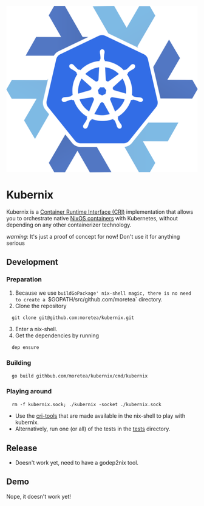 ![Kubernix Logo](./logo/kubernix.png)

# Kubernix

Kubernix is a [Container Runtime Interface (CRI)](http://blog.kubernetes.io/2016/12/container-runtime-interface-cri-in-kubernetes.html) implementation that allows you to orchestrate native [NixOS containers](http://nixos.org/nixos/manual/#ch-containers) with Kubernetes, without depending on any other containerizer technology.

*_warning_*: It's just a proof of concept for now! Don't use it for anything serious

## Development

### Preparation
1. Because we use `buildGoPackage' nix-shell magic, there is no need to create a `$GOPATH/src/github.com/moretea` directory.
2. Clone the repository
  ```
    git clone git@github.com:moretea/kubernix.git
  ```
3. Enter a nix-shell.
4. Get the dependencies by running
  ```
    dep ensure
  ```
### Building
```
  go build githbub.com/moretea/kubernix/cmd/kubernix
```

### Playing around
```
  rm -f kubernix.sock; ./kubernix -socket ./kubernix.sock
```

- Use the [cri-tools](https://github.com/kubernetes-incubator/cri-tools) that are made available in the nix-shell to play with kubernix.
- Alternatively, run one (or all) of the tests in the [tests](./tests) directory.


## Release
- Doesn't work yet, need to have a godep2nix tool.

## Demo
Nope, it doesn't work yet!
